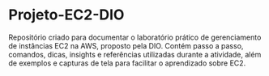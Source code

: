 # Projeto-EC2-DIO
Repositório criado para documentar o laboratório prático de gerenciamento de instâncias EC2 na AWS, proposto pela DIO. Contém passo a passo, comandos, dicas, insights e referências utilizadas durante a atividade, além de exemplos e capturas de tela para facilitar o aprendizado sobre EC2.
